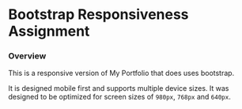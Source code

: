 # Bootstrap Responsiveness Assignment

### Overview

This is a responsive version of My Portfolio that does uses bootstrap.

It is designed mobile first and supports multiple device sizes.  It was designed to be optimized for screen sizes of `980px`, `768px` and `640px`.
